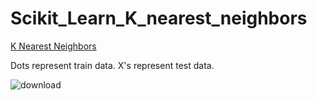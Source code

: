 # Scikit_Learn_K_nearest_neighbors

[K Nearest Neighbors](https://en.wikipedia.org/wiki/K-nearest_neighbors_algorithm)

Dots represent train data. X's represent test data.

![download](https://github.com/user-attachments/assets/ca23276d-311f-43e5-941d-1f83874ca78f)
